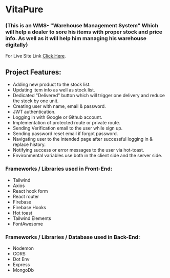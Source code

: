 # VitaPure 
### (This is an WMS- "Warehouse Management System" Which will help a dealer to sore his items with proper stock and price info. As well as it will help him managing his warehouse digitally)

For Live Site Link [Click Here](https://vitapure-wms.web.app/).

## Project Features:

* Adding new product to the stock list.
* Updating item info as well as stock list.
* Dedicated "Delivered" button which will trigger one delivery and reduce the stock by one unit.
* Creating user with name, email & password.
* JWT authentication.
* Logging in with Google or Github account.
* Implementation of protected route or private route.
* Sending Verification email to the user while sign up.
* Sending password reset email if forgot password.
* Navigating user to the intended page after successful logging in & replace history.
* Notifying success or error messages to the user via hot-toast.
* Environmental variables use both in the client side and the server side.


### Frameworks / Libraries used in Front-End:

* Tailwind
* Axios
* React hook form
* React router
* Firebase
* Firebase Hooks
* Hot toast
* Tailwind Elements
* FontAwesome
### Frameworks / Libraries / Database used in Back-End:

* Nodemon
* CORS
* Dot Env
* Express
* MongoDb
